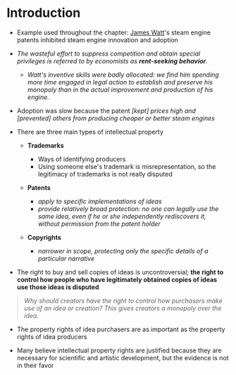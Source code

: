 # Introduction


* Example used throughout the chapter: [James Watt](https://en.wikipedia.org/wiki/James_Watt)'s steam engine patents inhibited steam engine innovation and adoption


* *The wasteful effort to suppress competition and obtain special privileges is referred to by economists as **rent-seeking behavior**.*

  * *Watt's inventive skills were badly allocated: we find him spending more time engaged in legal action to establish and preserve his monopoly than in the actual improvement and production of his engine.*

* Adoption was slow because the patent *[kept] prices high and [prevented] others from producing cheaper or better steam engines*


* There are three main types of intellectual property

  * **Trademarks**
    * Ways of identifying producers
    * Using someone else's trademark is misrepresentation, so the legitimacy of trademarks is not really disputed
    
  * **Patents**
    * *apply to specific implementations of ideas*
    * *provide relatively broad protection: no one can legally use the same idea, even if he or she independently rediscovers it, without permission from the patent holder*

  * **Copyrights**
    * *narrower in scope, protecting only the specific details of a particular narrative*


* The right to buy and sell copies of ideas is uncontroversial; **the right to control how people who have legitimately obtained copies of ideas use those ideas is disputed**

> *Why should creators have the right to control how purchasers make use of an idea or creation? This gives creators a monopoly over the idea.*

* The property rights of idea purchasers are as important as the property rights of idea producers


* Many believe intellectual property rights are justified because they are necessary for scientific and artistic development, but the evidence is not in their favor

